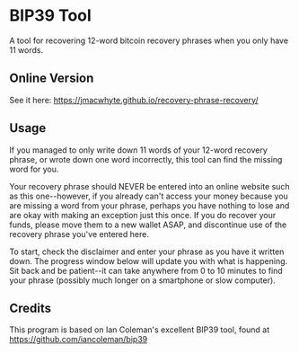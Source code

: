 # BIP39 Tool

A tool for recovering 12-word bitcoin recovery phrases when you only have 11 words.

## Online Version

See it here: https://jmacwhyte.github.io/recovery-phrase-recovery/

## Usage

If you managed to only write down 11 words of your 12-word recovery phrase, or wrote down one word incorrectly, this tool can find the missing word for you.

Your recovery phrase should NEVER be entered into an online website such as this one--however, if you already can't access your money because you are missing a word from your phrase, perhaps you have nothing to lose and are okay with making an exception just this once. If you do recover your funds, please move them to a new wallet ASAP, and discontinue use of the recovery phrase you've entered here.

To start, check the disclaimer and enter your phrase as you have it written down. The progress window below will update you with what is happening. Sit back and be patient--it can take anywhere from 0 to 10 minutes to find your phrase (possibly much longer on a smartphone or slow computer).

## Credits

This program is based on Ian Coleman's excellent BIP39 tool, found at https://github.com/iancoleman/bip39